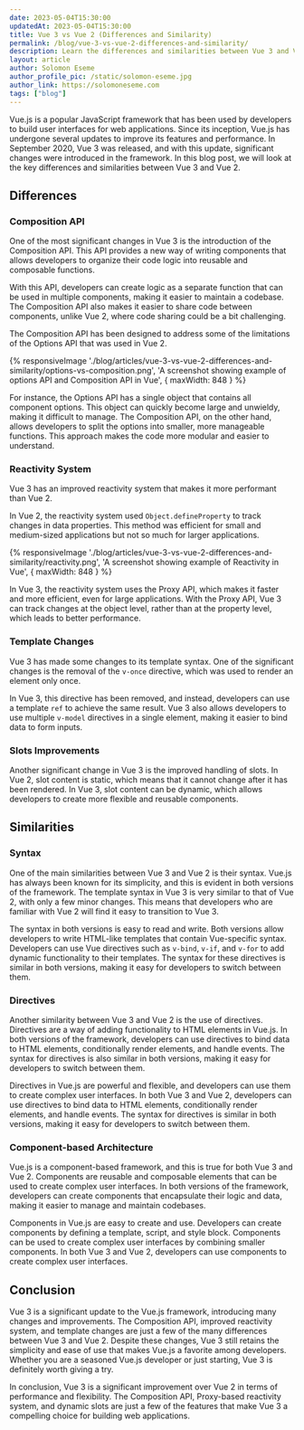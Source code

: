 ```yaml
---
date: 2023-05-04T15:30:00
updatedAt: 2023-05-04T15:30:00
title: Vue 3 vs Vue 2 (Differences and Similarity)
permalink: /blog/vue-3-vs-vue-2-differences-and-similarity/
description: Learn the differences and similarities between Vue 3 and Vue 2.
layout: article
author: Solomon Eseme
author_profile_pic: /static/solomon-eseme.jpg
author_link: https://solomoneseme.com
tags: ["blog"]
---
```


Vue.js is a popular JavaScript framework that has been used by developers to build user interfaces for web applications. Since its inception, Vue.js has undergone several updates to improve its features and performance. In September 2020, Vue 3 was released, and with this update, significant changes were introduced in the framework. In this blog post, we will look at the key differences and similarities between Vue 3 and Vue 2.

## Differences

### Composition API

One of the most significant changes in Vue 3 is the introduction of the Composition API. This API provides a new way of writing components that allows developers to organize their code logic into reusable and composable functions.

With this API, developers can create logic as a separate function that can be used in multiple components, making it easier to maintain a codebase. The Composition API also makes it easier to share code between components, unlike Vue 2, where code sharing could be a bit challenging.

The Composition API has been designed to address some of the limitations of the Options API that was used in Vue 2.

{% responsiveImage './blog/articles/vue-3-vs-vue-2-differences-and-similarity/options-vs-composition.png', 'A screenshot showing example of options API and Composition API in Vue', { maxWidth: 848 }  %}

For instance, the Options API has a single object that contains all component options. This object can quickly become large and unwieldy, making it difficult to manage. The Composition API, on the other hand, allows developers to split the options into smaller, more manageable functions. This approach makes the code more modular and easier to understand.

### Reactivity System

Vue 3 has an improved reactivity system that makes it more performant than Vue 2.

In Vue 2, the reactivity system used `Object.defineProperty` to track changes in data properties. This method was efficient for small and medium-sized applications but not so much for larger applications.

{% responsiveImage './blog/articles/vue-3-vs-vue-2-differences-and-similarity/reactivity.png', 'A screenshot showing example of Reactivity in Vue', { maxWidth: 848 }  %}

In Vue 3, the reactivity system uses the Proxy API, which makes it faster and more efficient, even for large applications. With the Proxy API, Vue 3 can track changes at the object level, rather than at the property level, which leads to better performance.

### Template Changes

Vue 3 has made some changes to its template syntax. One of the significant changes is the removal of the `v-once` directive, which was used to render an element only once.

In Vue 3, this directive has been removed, and instead, developers can use a template `ref` to achieve the same result. Vue 3 also allows developers to use multiple `v-model` directives in a single element, making it easier to bind data to form inputs.

### Slots Improvements

Another significant change in Vue 3 is the improved handling of slots. In Vue 2, slot content is static, which means that it cannot change after it has been rendered. In Vue 3, slot content can be dynamic, which allows developers to create more flexible and reusable components.

## Similarities

### Syntax

One of the main similarities between Vue 3 and Vue 2 is their syntax. Vue.js has always been known for its simplicity, and this is evident in both versions of the framework. The template syntax in Vue 3 is very similar to that of Vue 2, with only a few minor changes. This means that developers who are familiar with Vue 2 will find it easy to transition to Vue 3.

The syntax in both versions is easy to read and write. Both versions allow developers to write HTML-like templates that contain Vue-specific syntax. Developers can use Vue directives such as `v-bind`, `v-if`, and `v-for` to add dynamic functionality to their templates. The syntax for these directives is similar in both versions, making it easy for developers to switch between them.

### Directives

Another similarity between Vue 3 and Vue 2 is the use of directives. Directives are a way of adding functionality to HTML elements in Vue.js. In both versions of the framework, developers can use directives to bind data to HTML elements, conditionally render elements, and handle events. The syntax for directives is also similar in both versions, making it easy for developers to switch between them.

Directives in Vue.js are powerful and flexible, and developers can use them to create complex user interfaces. In both Vue 3 and Vue 2, developers can use directives to bind data to HTML elements, conditionally render elements, and handle events. The syntax for directives is similar in both versions, making it easy for developers to switch between them.

### Component-based Architecture

Vue.js is a component-based framework, and this is true for both Vue 3 and Vue 2. Components are reusable and composable elements that can be used to create complex user interfaces. In both versions of the framework, developers can create components that encapsulate their logic and data, making it easier to manage and maintain codebases.

Components in Vue.js are easy to create and use. Developers can create components by defining a template, script, and style block. Components can be used to create complex user interfaces by combining smaller components. In both Vue 3 and Vue 2, developers can use components to create complex user interfaces.

## Conclusion

Vue 3 is a significant update to the Vue.js framework, introducing many changes and improvements. The Composition API, improved reactivity system, and template changes are just a few of the many differences between Vue 3 and Vue 2. Despite these changes, Vue 3 still retains the simplicity and ease of use that makes Vue.js a favorite among developers. Whether you are a seasoned Vue.js developer or just starting, Vue 3 is definitely worth giving a try.

In conclusion, Vue 3 is a significant improvement over Vue 2 in terms of performance and flexibility. The Composition API, Proxy-based reactivity system, and dynamic slots are just a few of the features that make Vue 3 a compelling choice for building web applications.
